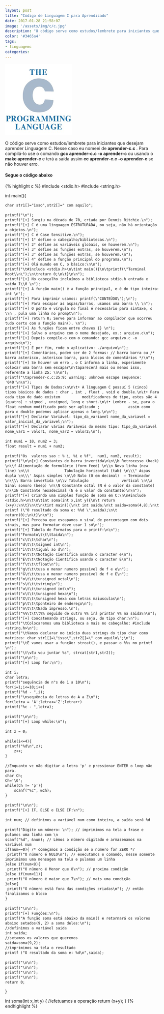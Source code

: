 ```yaml
---
layout: post
title: "Código de Linguagem C para Aprendizado"
date: 2017-01-28 21:58:07
image: '/assets/img/c/c.jpg'
description: "O código serve como estudos/lembrete para iniciantes que desejam aprender Linguagem C."
color: '#3465a4'
tags:
- linguagemc
categories:
---
```


![Linguagem C para Aprendizado](/assets/img/c/c.jpg)

O código serve como estudos/lembrete para iniciantes que desejam aprender Linguagem C. Nesse caso eu nomeei de __aprender-c.c__ . Para compilá-lo use o comando __gcc aprender-c.c -o aprender-c__ ou usando o __make aprender-c__ e terá a saída assim **cc     aprender-c.c   -o aprender-c** se não houver erro.

#### Segue o código abaixo
{% highlight c %}
#include <stdio.h>
#include <string.h>

int main(){

	char str1[]="isso",str2[]=" com aquilo";
	
	printf("\n");
	printf("[+] Surgiu na década de 70, criada por Dennis Ritchie.\n");
	printf("[+] C é uma linguagem ESTRUTURADA, ou seja, não há orientação a objetos.\n");
	printf("[+] C é Case Sensitive.\n");
	printf("[+] 1° define o cabeçalho/bibliotecas.\n");
	printf("[+] 2° define as variáveis globais, se houverem.\n");
	printf("[+] 3° define as funções extras, se houverem.\n");
	printf("[+] 3° define as funções extras, se houverem.\n");
	printf("[+] 4° define a função principal do programa.\n");
	printf("[+] Olá mundo em C, o básico:\n\n");
	printf("\t#include <stdio.h>\n\tint main(){\n\tprintf(\"Terminal Root\\n\");\n\treturn 0;\n\t}\n\n");
	printf("[+] No cabeçalho incluímos a biblioteca stdio.h entrada e saída I\\0 \n");
	printf("[+] A função main() é a função principal, e é do tipo inteira: int \n");
	printf("[+] Para imprimir usamos: printf(\"CONTEÚDO\");\n");
	printf("[+] Para escapar as aspas/barras, usamos uma barra \\ \n");
	printf("[+] O ponto e vírgula no final é necessário para sintaxe, o \\n , pula uma linha no prompt\n");
	printf("[+] return 0; Serve para informar ao compilador que ocorreu tudo certo com a função main(). \n");
	printf("[+] As funções ficam entre chaves {} \n");
	printf("[+] Salve o arquivo com o nome desejado, ex.: arquivo.c\n");
	printf("[+] Depois compile-o com o comando: gcc arquivo.c -o arquivo\n");
	printf("[+] E por fim, rode o aplicativo: ./arquivo\n");
	printf("[+] Comentários, podem ser de 2 formas: // barra barra ou /* barra asterisco, asterisco barra, para blocos de comentários */\n");
	printf("[+] Se houver um erro , o C informa a linha, experimente colocar uma barra sem escapar\n\taparecerá mais ou menos isso, referente a linha 25: \n\n");
	printf("\taprender-c.c:25:9: warning: unknown escape sequence: '040'\n\n");
	printf("[+] Tipos de Dados:\n\n\t• A linguagem C possuí 5 (cinco) tipos básicos de dados : char , int , float , void e double.\n\t• Para cada tipo de dado existem 			modificadores de tipo, estes são 4 (quatro) : signed , unsigned, long e short.\n\t• Lembre - se, para o float nenhum modificado pode ser aplicado ; 			assim como para o double podemos aplicar apenas o long.\n\n");
	printf("[+] Declarar Variável: tipo_da_variavel nome_da_variavel = valor_inicial_da_variavel;\n");
	printf("[+] Declarar várias Variáveis do mesmo tipo: tipo_da_variavel nome_var1 = valor1, nome_var2 = valor2;\n");
	
	int num1 = 10, num2 = 3;
	float result = num1 + num2;
	
	printf("Os  valores sao : % i, %i e %f",  num1, num2, result);
	printf("\n\n[+] Constantes de barra invertida\n\n\\b Retrocesso (back) \n\\f Alimentação de formulário (form feed) \n\\n Nova linha (new line) \n\\t 				Tabulação horizontal (tab) \n\\\" Aspas dupla \n\\\' Aspas simples \n\\0 Nulo (0 em decimal)  – Terminador \n\\\\ Barra invertida \n\\v Tabulação 				vertical \n\\a Sinal sonoro (beep) \n\\N Constante octal (N é o valor da constante) \n\\xN Constante hexadecimal (N é o valor da constante)\n\n");
	printf("[+] Criando uma simples função de soma em C:\n\n#include <stdio.h>\n\t\n\tint soma(int x,int y){\n\t return (x+y);\n\t}\n\t\n\tint main(){\n\t int saida;\n\t saida=soma(4,8);\n\t printf (\"O resultado da soma e: %%d \",saida);\n\t return(0);\n\t}\n\n");
	printf("[+] Perceba que escapamos o sinal de porcentagem com dois sinais, mas para formatar deve usar 1 só\n");
	printf("[+] Tabela de Formatos para o printf:\n\n");
	printf("Formato\t\t\tSaida\n");
	printf("c\t\t\tchar\n");
	printf("d\t\t\tsigned int\n");
	printf("i\t\t\tigual ao d\n");
	printf("e\t\t\tNotação Cientifica usando o caracter e\n");
	printf("E\t\t\tNotação Cientifica usando o caracter E\n");
	printf("f\t\t\tfloat\n");
	printf("g\t\t\tusa o menor numero possivel de f e e\n");
	printf("G\t\t\tusa o menor numero possivel de f e E\n");
	printf("o\t\t\tunsigned octal\n");
	printf("s\t\t\tstring\n");
	printf("u\t\t\tunsigned int\n");
	printf("x\t\t\tunsigned hexa\n");
	printf("X\t\t\tunsigned hexa com letras maiusculas\n");
	printf("p\t\t\tponteiro de endereço\n");
	printf("n\t\t\tNada impresso.\n");
	printf("%%\t\t\t%% seguido de outro %% irá printar %% na saida\n\n");
	printf("[+] Concatenando strings, ou seja, do tipo char:\n");
	printf("\tColocaremos uma biblioteca a mais no cabeçalho: #include <string.h>\n");
	printf("\tVamos declarar no início duas strings do tipo char como matrizes: char str1[]=\"isso\",str2[]=\" com aquilo\";\n");
	printf("\tE vamos usar a função: strcat(), e passar o %%s no printf \n");
	printf("\t\vEu vou juntar %s", strcat(str1,str2));
	printf("\n\n");
	printf("[+] Loop for:\n");
	
	int i;
 	char letra;
	printf("sequência de n°s de 1 a 10\n");
 	for(i=1;i<=10;i++)
 	printf("%d - ",i);
 	printf("\nsequência de letras de A a Z\n");
 	for(letra = 'A';letra<='Z';letra++)
 	printf("%c - ",letra);
	
	printf("\n\n");
	printf("[+] Loop while:\n");
	
	int z = 0;
 
 	while(i<=4){
	printf("%d\n",z);
		z++;
	}

	//Enquanto vc não digitar a letra 'p' e pressionar ENTER o loop não para.
	char Ch; 
	Ch='\0';
	while(Ch != 'p'){
		scanf("%c", &Ch);
	}
	
	printf("\n\n");
	printf("[+] IF, ELSE e ELSE IF:\n");
	
	int num; // definimos a variável num como inteira, a saída será %d
	
	printf("Digite um número: \n"); // imprimimos na tela a frase e pulamos uma linha com \n
	scanf("%d", &num); // Lêmos o número digitado e armazenamos na variável num
	if(num==0){ /* começamos a condição se o número for ZERO */
	 printf("O número é NULO\n"); // executamos o comando, nesse somente imprimimos uma mensagem na tela e pulamos um linha
	}else if(num<8){
	 printf("O número é Menor que 8\n"); // proxima condição
	}else if(num<11){
	 printf("O número é maior que 7\n"); // mais uma condição 
	}else{
	 printf("O número está fora das condições criadas\n"); // então finalizamos o bloco
	}
	
	printf("\n\n");
	printf("[+] Funções:\n");
	printf("A função soma está abaixo da main() e retornará os valores abaixo setados(9, 2) a soma deles:\n");
	//definimos a variável saida
	int saida;
	//setamos os valores que queremos
	saida=soma(9,2);
	//imprimimos na tela o resultado
	printf ("O resultado da soma e: %d\n",saida);
	
	printf("\n\n");
	printf("\n\n");
	printf("\n\n");
	printf("\n\n");
	return 0;
}

int soma(int x,int y)
{
 //efetuamos a operação
 return (x+y);
}
{% endhighlight %}


<script async src="https://pagead2.googlesyndication.com/pagead/js/adsbygoogle.js"></script>

<!-- Informat -->
<ins class="adsbygoogle"
 style="display:block"
 data-ad-client="ca-pub-2838251107855362"
 data-ad-slot="2327980059"
 data-ad-format="auto"
 data-full-width-responsive="true"></ins>

<script>
(adsbygoogle = window.adsbygoogle || []).push({});
</script>

